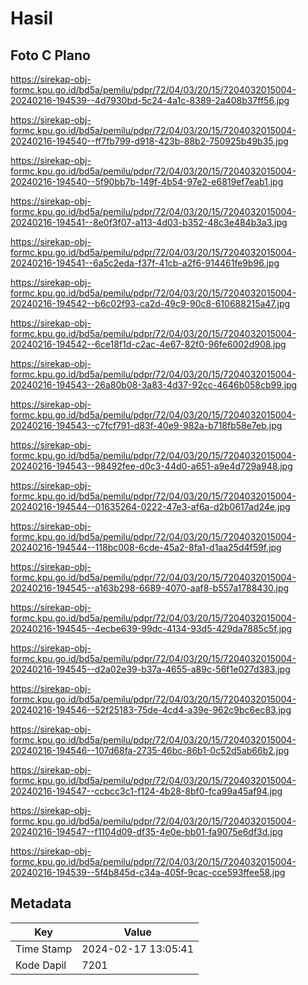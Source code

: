 # Hasil

## Foto C Plano

https://sirekap-obj-formc.kpu.go.id/bd5a/pemilu/pdpr/72/04/03/20/15/7204032015004-20240216-194539--4d7930bd-5c24-4a1c-8389-2a408b37ff56.jpg

https://sirekap-obj-formc.kpu.go.id/bd5a/pemilu/pdpr/72/04/03/20/15/7204032015004-20240216-194540--ff7fb799-d918-423b-88b2-750925b49b35.jpg

https://sirekap-obj-formc.kpu.go.id/bd5a/pemilu/pdpr/72/04/03/20/15/7204032015004-20240216-194540--5f90bb7b-149f-4b54-97e2-e6819ef7eab1.jpg

https://sirekap-obj-formc.kpu.go.id/bd5a/pemilu/pdpr/72/04/03/20/15/7204032015004-20240216-194541--8e0f3f07-a113-4d03-b352-48c3e484b3a3.jpg

https://sirekap-obj-formc.kpu.go.id/bd5a/pemilu/pdpr/72/04/03/20/15/7204032015004-20240216-194541--6a5c2eda-f37f-41cb-a2f6-914461fe9b96.jpg

https://sirekap-obj-formc.kpu.go.id/bd5a/pemilu/pdpr/72/04/03/20/15/7204032015004-20240216-194542--b6c02f93-ca2d-49c9-90c8-610688215a47.jpg

https://sirekap-obj-formc.kpu.go.id/bd5a/pemilu/pdpr/72/04/03/20/15/7204032015004-20240216-194542--6ce18f1d-c2ac-4e67-82f0-96fe6002d908.jpg

https://sirekap-obj-formc.kpu.go.id/bd5a/pemilu/pdpr/72/04/03/20/15/7204032015004-20240216-194543--26a80b08-3a83-4d37-92cc-4646b058cb99.jpg

https://sirekap-obj-formc.kpu.go.id/bd5a/pemilu/pdpr/72/04/03/20/15/7204032015004-20240216-194543--c7fcf791-d83f-40e9-982a-b718fb58e7eb.jpg

https://sirekap-obj-formc.kpu.go.id/bd5a/pemilu/pdpr/72/04/03/20/15/7204032015004-20240216-194543--98492fee-d0c3-44d0-a651-a9e4d729a948.jpg

https://sirekap-obj-formc.kpu.go.id/bd5a/pemilu/pdpr/72/04/03/20/15/7204032015004-20240216-194544--01635264-0222-47e3-af6a-d2b0617ad24e.jpg

https://sirekap-obj-formc.kpu.go.id/bd5a/pemilu/pdpr/72/04/03/20/15/7204032015004-20240216-194544--118bc008-6cde-45a2-8fa1-d1aa25d4f59f.jpg

https://sirekap-obj-formc.kpu.go.id/bd5a/pemilu/pdpr/72/04/03/20/15/7204032015004-20240216-194545--a163b298-6689-4070-aaf8-b557a1788430.jpg

https://sirekap-obj-formc.kpu.go.id/bd5a/pemilu/pdpr/72/04/03/20/15/7204032015004-20240216-194545--4ecbe639-99dc-4134-93d5-429da7885c5f.jpg

https://sirekap-obj-formc.kpu.go.id/bd5a/pemilu/pdpr/72/04/03/20/15/7204032015004-20240216-194545--d2a02e39-b37a-4655-a89c-56f1e027d383.jpg

https://sirekap-obj-formc.kpu.go.id/bd5a/pemilu/pdpr/72/04/03/20/15/7204032015004-20240216-194546--52f25183-75de-4cd4-a39e-962c9bc6ec83.jpg

https://sirekap-obj-formc.kpu.go.id/bd5a/pemilu/pdpr/72/04/03/20/15/7204032015004-20240216-194546--107d68fa-2735-46bc-86b1-0c52d5ab66b2.jpg

https://sirekap-obj-formc.kpu.go.id/bd5a/pemilu/pdpr/72/04/03/20/15/7204032015004-20240216-194547--ccbcc3c1-f124-4b28-8bf0-fca99a45af94.jpg

https://sirekap-obj-formc.kpu.go.id/bd5a/pemilu/pdpr/72/04/03/20/15/7204032015004-20240216-194547--f1104d09-df35-4e0e-bb01-fa9075e6df3d.jpg

https://sirekap-obj-formc.kpu.go.id/bd5a/pemilu/pdpr/72/04/03/20/15/7204032015004-20240216-194539--5f4b845d-c34a-405f-9cac-cce593ffee58.jpg


## Metadata

| Key        | Value               |
| ---------- | ------------------- |
| Time Stamp | 2024-02-17 13:05:41 |
| Kode Dapil | 7201                |



